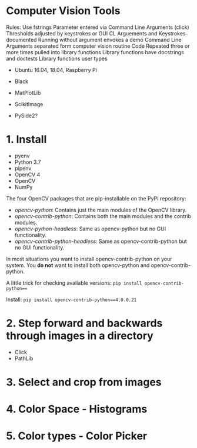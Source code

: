 # Computer Vision Tools

Rules:
  Use fstrings
  Parameter entered via Command Line Arguments (click)
  Thresholds adjusted by keystrokes or GUI
  CL Arguements and Keystrokes documented
  Running without argument envokes a demo
  Command Line Arguments separated form computer vision routine
  Code Repeated three or more times pulled into library functions
  Library functions have docstrings and doctests
  Library functions user types


* Ubuntu 16.04, 18.04, Raspberry Pi
* Black

* MatPlotLib
* ScikitImage
* PySide2?


# 1. Install 
  * pyenv
  * Python 3.7
  * pipenv
  * OpenCV 4
  * OpenCV
  * NumPy

The four OpenCV packages that are pip-installable on the PyPI repository:

  * _opencv-python_: Contains just the main modules of the OpenCV library.
  * _opencv-contrib-python_: Contains both the main modules and the contrib modules.
  * _opencv-python-headless_: Same as opencv-python but no GUI functionality.
  * _opencv-contrib-python-headless_: Same as opencv-contrib-python but no GUI functionality.

In most situations you want to install opencv-contrib-python on your system.
You **do not** want to install both opencv-python and opencv-contrib-python.

A little trick for checking available versions:
`pip install opencv-contrib-python==`  

Install:
`pip install opencv-contrib-python==4.0.0.21`


# 2. Step forward and backwards through images in a directory
  * Click
  * PathLib

# 3. Select and crop from images

# 4. Color Space - Histograms

# 5. Color types - Color Picker
